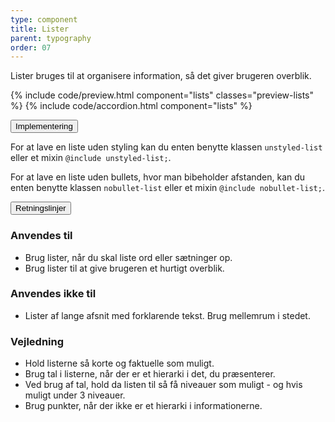 ```yaml
---
type: component
title: Lister
parent: typography
order: 07
---
```


<p class="font-lead">Lister bruges til at organisere information, så det giver brugeren overblik.</p>

{% include code/preview.html component="lists" classes="preview-lists" %}
{% include code/accordion.html component="lists" %}

<div class="accordion-bordered">
  <button class="button-unstyled accordion-button"
      aria-expanded="false" aria-controls="lists-docs-tech">
    Implementering
  </button>
  <div id="lists-docs-tech" aria-hidden="true" class="accordion-content">
    <p>For at lave en liste uden styling kan du enten benytte klassen <code>unstyled-list</code> eller et mixin <code>@include unstyled-list;</code>.</p>
    <p>For at lave en liste uden bullets, hvor man bibeholder afstanden, kan du enten benytte klassen <code>nobullet-list</code> eller et mixin <code>@include nobullet-list;</code>.</p>
  </div>
</div>

<div class="accordion-bordered">
  <button class="button-unstyled accordion-button"
      aria-expanded="true" aria-controls="typolists-docs">
    Retningslinjer
  </button>
  <div id="typolists-docs" aria-hidden="false" class="accordion-content">
    <article>
      <section>   
        <h1 class="h4">Anvendes til</h1>
        <ul>
            <li>Brug lister, når du skal liste ord eller sætninger op.</li>
            <li>Brug lister til at give brugeren et hurtigt overblik.</li>
        </ul>
        <h1 class="h4">Anvendes ikke til</h1>
        <ul>
            <li>Lister af lange afsnit med forklarende tekst. Brug mellemrum i stedet.</li>
        </ul>
        <h1 class="h4">Vejledning</h1>
        <ul>
            <li>Hold listerne så korte og faktuelle som muligt.</li>
            <li>Brug tal i listerne, når der er et hierarki i det, du præsenterer.</li>
            <li>Ved brug af tal, hold da listen til så få niveauer som muligt - og hvis muligt under 3 niveauer.</li>
            <li>Brug punkter, når der ikke er et hierarki i informationerne.</li>
        </ul>
      </section>
    </article>
  </div>
</div>